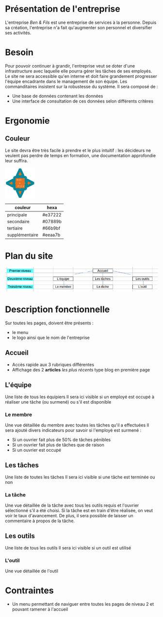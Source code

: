 # Présentation de l'entreprise

L'entreprise _Ben & Fils_ est une entreprise de services à la personne.
Depuis sa création, l'entreprise n'a fait qu'augmenter son personnel et diversifier ses activités.

# Besoin

Pour pouvoir continuer à grandir, l'entreprise veut se doter d'une infrastructure avec laquelle elle pourra gérer les tâches de ses employés.
Le site ne sera accessible qu'en interne et doit faire grandement progresser l'équipe encadrante dans le management de son équipe.
Les commanditaires insistent sur la robustesse du système.
Il sera composé de :
* Une base de données contenant les données
* Une interface de consultation de ces données selon différents critères

# Ergonomie

## Couleur

Le site devra être très facile à prendre et le plus intuitif : les décideurs ne veulent pas perdre de temps en formation, une documentation approfondie leur suffira.

![logo](logo.png)

couleur | hexa
--- | ---
principale | #e37222
secondaire | #07889b
tertiaire | #66b9bf
supplémentaire | #eeaa7b

# Plan du site

![arborescence](arborescence.png)

# Description fonctionnelle

Sur toutes les pages, doivent être présents :

* le menu
* le logo ainsi que le nom de l'entreprise

## Accueil

* Accès rapide aux 3 rubriques différentes
* Affichage des 2 **articles** *les plus récents* type blog en première page

## L'équipe

Une liste de tous les équipiers
Il sera ici visible si un employé est occupé à réaliser une tâche (ou surmené) ou s'il est disponible

### Le membre

Une vue détaillée du membre avec toutes les tâches qu'il a effectuées
Il sera ajouté divers indicateurs pour savoir si l'employé est surmené :
* Si un ouvrier fait plus de 50% de tâches pénibles
* Si un ouvrier fait plus de tâches que de raison
* Si un ouvrier est occupé

## Les tâches

Une liste de toutes les tâches
Il sera ici visible si une tâche est terminée ou non

### La tâche

Une vue détaillée de la tâche avec tous les outils requis et l'ouvrier sélectionné s'il a été choisi.
Si la tâche est en train d'être réalisée, on veut voir le taux d'avancement.
De plus, il sera possible de laisser un commentaire à propos de la tâche.

## Les outils

Une liste de tous les outils
Il sera ici visible si un outil est utilisé

### L'outil

Une vue détaillée de l'outil

# Contraintes

* Un menu permettant de naviguer entre toutes les pages de niveau 2 et pouvant ramener à l'accueil
